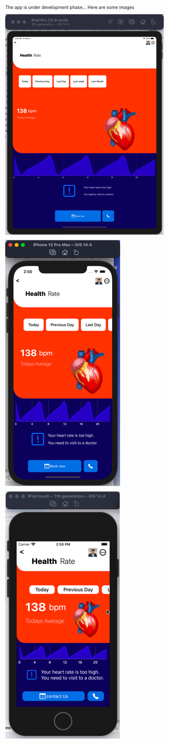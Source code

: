 The app is under development phase...
Here are some images 





![](/images/iPad%20pro.png)


![](/images/iPhone%2012%20pro%20max.png)


![](/images/iPod%20touch%20.png)

